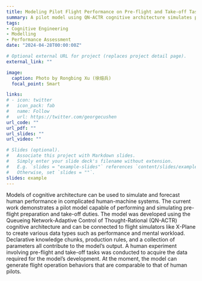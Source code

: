 ```yaml
---
title: Modeling Pilot Flight Performance on Pre-flight and Take-off Tasks with A Cognitive Architecture
summary: A pilot model using QN-ACTR cognitive architecture simulates pre-flight and take-off tasks, matching human pilot performance.
tags:
- Cognitive Engineering
- Modelling
- Performance Assessment
date: "2024-04-28T00:00:00Z"

# Optional external URL for project (replaces project detail page).
external_link: ""

image:
  caption: Photo by Rongbing Xu (徐熔兵)
  focal_point: Smart

links:
# - icon: twitter
#   icon_pack: fab
#   name: Follow
#   url: https://twitter.com/georgecushen
url_code: ""
url_pdf: ""
url_slides: ""
url_video: ""

# Slides (optional).
#   Associate this project with Markdown slides.
#   Simply enter your slide deck's filename without extension.
#   E.g. `slides = "example-slides"` references `content/slides/example-slides.md`.
#   Otherwise, set `slides = ""`.
slides: example
---
```


Models of cognitive architecture can be used to simulate and forecast human performance in complicated human-machine systems. The current work demonstrates a pilot model capable of performing and simulating pre-flight preparation and take-off duties. The model was developed using the Queueing Network-Adaptive Control of Thought-Rational (QN-ACTR) cognitive architecture and can be connected to flight simulators like X-Plane to create various data types such as performance and mental workload. Declarative knowledge chunks, production rules, and a collection of parameters all contribute to the model’s output. A human experiment involving pre-flight and take-off tasks was conducted to acquire the data required for the model’s development. At the moment, the model can generate flight operation behaviors that are comparable to that of human pilots.